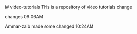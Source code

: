 i# video-tutorials
This is a repository of video tutorials change 

changes 09:06AM 

Ammar-zaib made some changed 10:24AM
